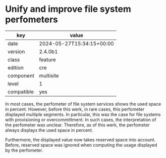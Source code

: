 [//]: # (werk v2)
# Unify and improve file system perfometers

key        | value
---------- | ---
date       | 2024-05-27T15:34:15+00:00
version    | 2.4.0b1
class      | feature
edition    | cre
component  | multisite
level      | 1
compatible | yes

In most cases, the perfometer of file system services shows the used space in percent. However,
before this werk, in rare cases, this perfometer displayed multiple segments. In particular, this
was the case for file systems with provisioning or overcommittment. In such cases, the
interpretation of the perfometer was unclear. Therefore, as of this werk, the perfometer always
displays the used space in percent.

Furthermore, the displayed value now takes reserved space into account. Before, reserved space was
ignored when computing the usage displayed by the perfometer.
